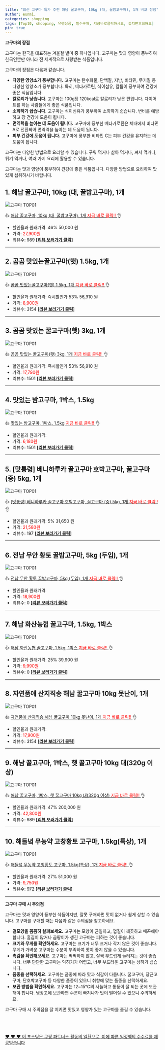 ```yaml
---
title: "최신 고구마 특가 추천 해남 꿀고구마, 10kg (대, 꿀밤고구마), 1개 비교 장점"
author: eunmi.
categories: shopping
tags: [Top10, shopping, 유행상품, 필수구매, 지금바로클릭하세요, 놓치면후회해요]
pin: true
---
```

**고구마의 장점**

고구마는 한국을 대표하는 겨울철 별미 중 하나입니다. 고구마는 맛과 영양이 풍부하여 한국인뿐만 아니라 전 세계적으로 사랑받는 식품입니다.

고구마의 장점은 다음과 같습니다.

* **다양한 영양소가 풍부합니다.** 고구마는 탄수화물, 단백질, 지방, 비타민, 무기질 등 다양한 영양소가 풍부합니다. 특히, 베타카로틴, 식이섬유, 칼륨이 풍부하여 건강에 좋은 식품입니다.
* **칼로리가 낮습니다.** 고구마는 100g당 120kcal로 칼로리가 낮은 편입니다. 다이어트를 하는 사람들에게 좋은 식품입니다.
* **소화하기 쉽습니다.** 고구마는 식이섬유가 풍부하여 소화하기 쉽습니다. 변비를 예방하고 장 건강에 도움이 됩니다.
* **면역력을 높이는 데 도움이 됩니다.** 고구마에 풍부한 베타카로틴은 체내에서 비타민 A로 전환되어 면역력을 높이는 데 도움이 됩니다.
* **피부 건강에 도움이 됩니다.** 고구마에 풍부한 비타민 C는 피부 건강을 유지하는 데 도움이 됩니다.

고구마는 다양한 방법으로 요리할 수 있습니다. 구워 먹거나 삶아 먹거나, 쪄서 먹거나, 튀겨 먹거나, 여러 가지 요리에 활용할 수 있습니다.

고구마는 맛과 영양이 풍부하여 건강에 좋은 식품입니다. 다양한 방법으로 요리하여 맛있게 섭취하시기 바랍니다.

   

## 1. 해남 꿀고구마, 10kg (대, 꿀밤고구마), 1개

![고구마 TOP01](https://thumbnail10.coupangcdn.com/thumbnails/remote/230x230ex/image/vendor_inventory/images/2018/12/28/11/7/60aab93b-b252-45aa-8326-9298c60eed22.jpg)


👍 [해남 꿀고구마, 10kg (대, 꿀밤고구마), 1개 <font color=red> 지금 바로 클릭!! </font> ](https://link.coupang.com/re/AFFSDP?lptag=AF3617701&subid=GithubCoopas&pageKey=7647684328&traceid=V0-153&itemId=3275029774&vendorItemId=3580057062) 👌 


- 할인율과 원래가격: 46%  50,000   원
- 가격: <span style='color:red'>27,900원</span>
- 리뷰수: 989  [**[리뷰 보러가기 클릭]**](https://link.coupang.com/re/AFFSDP?lptag=AF3617701&subid=GithubCoopas&pageKey=7647684328&traceid=V0-153&itemId=3275029774&vendorItemId=3580057062)

---


   

## 2. 곰곰 맛있는꿀고구마(햇) 1.5kg, 1개

![고구마 TOP01](https://thumbnail10.coupangcdn.com/thumbnails/remote/230x230ex/image/retail/images/699379267485090-81f87b36-5c56-4e35-99ac-6e0257442de1.jpg)


👍 [곰곰 맛있는꿀고구마(햇) 1.5kg, 1개 <font color=red> 지금 바로 클릭!! </font> ](https://link.coupang.com/re/AFFSDP?lptag=AF3617701&subid=GithubCoopas&pageKey=6006314977&traceid=V0-153&itemId=1036057927&vendorItemId=5489327048) 👌 


- 할인율과 원래가격: 즉시할인가 53%  56,910   원
- 가격: <span style='color:red'>8,900원</span>
- 리뷰수: 3154  [**[리뷰 보러가기 클릭]**](https://link.coupang.com/re/AFFSDP?lptag=AF3617701&subid=GithubCoopas&pageKey=6006314977&traceid=V0-153&itemId=1036057927&vendorItemId=5489327048)

---


   

## 3. 곰곰 맛있는 꿀고구마(햇) 3kg, 1개

![고구마 TOP01](https://thumbnail9.coupangcdn.com/thumbnails/remote/230x230ex/image/retail/images/6610696544826726-5eb1d923-5a78-4afe-ae54-8883a770ff81.png)


👍 [곰곰 맛있는 꿀고구마(햇) 3kg, 1개 <font color=red> 지금 바로 클릭!! </font> ](https://link.coupang.com/re/AFFSDP?lptag=AF3617701&subid=GithubCoopas&pageKey=6006314977&traceid=V0-153&itemId=3382150111&vendorItemId=71368802282) 👌 


- 할인율과 원래가격: 즉시할인가 53%  56,910   원
- 가격: <span style='color:red'>17,790원</span>
- 리뷰수: 1501  [**[리뷰 보러가기 클릭]**](https://link.coupang.com/re/AFFSDP?lptag=AF3617701&subid=GithubCoopas&pageKey=6006314977&traceid=V0-153&itemId=3382150111&vendorItemId=71368802282)

---


   

## 4. 맛있는 밤고구마, 1박스, 1.5kg

![고구마 TOP01](https://thumbnail8.coupangcdn.com/thumbnails/remote/230x230ex/image/retail/images/2691618379657646-adee3084-5c12-4a44-8d06-a3f421688f48.jpg)


👍 [맛있는 밤고구마, 1박스, 1.5kg <font color=red> 지금 바로 클릭!! </font> ](https://link.coupang.com/re/AFFSDP?lptag=AF3617701&subid=GithubCoopas&pageKey=7485150114&traceid=V0-153&itemId=19561687483&vendorItemId=86669696458) 👌 


- 할인율과 원래가격: 
- 가격: <span style='color:red'>6,180원</span>
- 리뷰수: 1501  [**[리뷰 보러가기 클릭]**](https://link.coupang.com/re/AFFSDP?lptag=AF3617701&subid=GithubCoopas&pageKey=7485150114&traceid=V0-153&itemId=19561687483&vendorItemId=86669696458)

---


   

## 5. [맛통령] 베니하루카 꿀고구마 호박고구마, 꿀고구마 (중) 5kg, 1개

![고구마 TOP01](https://thumbnail8.coupangcdn.com/thumbnails/remote/230x230ex/image/vendor_inventory/487a/a6d51725cdd323fe66ea02cfdf944deff9aa7fe047135433eb6476ee8280.jpg)


👍 [[맛통령] 베니하루카 꿀고구마 호박고구마, 꿀고구마 (중) 5kg, 1개 <font color=red> 지금 바로 클릭!! </font> ](https://link.coupang.com/re/AFFSDP?lptag=AF3617701&subid=GithubCoopas&pageKey=7530553486&traceid=V0-153&itemId=19841454532&vendorItemId=86874419591) 👌 


- 할인율과 원래가격: 5%  31,650   원
- 가격: <span style='color:red'>21,580원</span>
- 리뷰수: 197  [**[리뷰 보러가기 클릭]**](https://link.coupang.com/re/AFFSDP?lptag=AF3617701&subid=GithubCoopas&pageKey=7530553486&traceid=V0-153&itemId=19841454532&vendorItemId=86874419591)

---


   

## 6. 전남 무안 황토 꿀밤고구마, 5kg (두입), 1개

![고구마 TOP01](https://thumbnail9.coupangcdn.com/thumbnails/remote/230x230ex/image/vendor_inventory/7ff8/065dedc0b2d8c9e1bd4d4636ddc1d701a68944896879feefcd297858d9a8.jpg)


👍 [전남 무안 황토 꿀밤고구마, 5kg (두입), 1개 <font color=red> 지금 바로 클릭!! </font> ](https://link.coupang.com/re/AFFSDP?lptag=AF3617701&subid=GithubCoopas&pageKey=7604486543&traceid=V0-153&itemId=20124876010&vendorItemId=87136062764) 👌 


- 할인율과 원래가격: 
- 가격: <span style='color:red'>18,900원</span>
- 리뷰수: 0  [**[리뷰 보러가기 클릭]**](https://link.coupang.com/re/AFFSDP?lptag=AF3617701&subid=GithubCoopas&pageKey=7604486543&traceid=V0-153&itemId=20124876010&vendorItemId=87136062764)

---


   

## 7. 해남 화산농협 꿀고구마, 1.5kg, 1박스

![고구마 TOP01](https://thumbnail9.coupangcdn.com/thumbnails/remote/230x230ex/image/retail/images/162423388119389-9f36de11-c752-4aae-9c07-e1f7fb027029.jpg)


👍 [해남 화산농협 꿀고구마, 1.5kg, 1박스 <font color=red> 지금 바로 클릭!! </font> ](https://link.coupang.com/re/AFFSDP?lptag=AF3617701&subid=GithubCoopas&pageKey=294802126&traceid=V0-153&itemId=929980226&vendorItemId=5307553115) 👌 


- 할인율과 원래가격: 25%  39,900   원
- 가격: <span style='color:red'>9,990원</span>
- 리뷰수: 0  [**[리뷰 보러가기 클릭]**](https://link.coupang.com/re/AFFSDP?lptag=AF3617701&subid=GithubCoopas&pageKey=294802126&traceid=V0-153&itemId=929980226&vendorItemId=5307553115)

---


   

## 8. 자연품애 산지직송 해남 꿀고구마 10kg 못난이, 1개

![고구마 TOP01](https://thumbnail10.coupangcdn.com/thumbnails/remote/230x230ex/image/vendor_inventory/9dc9/e5642edbbee6fa4f25b86ab75f6dc3db74d22102fc27d650e8efd4059319.jpg)


👍 [자연품애 산지직송 해남 꿀고구마 10kg 못난이, 1개 <font color=red> 지금 바로 클릭!! </font> ](https://link.coupang.com/re/AFFSDP?lptag=AF3617701&subid=GithubCoopas&pageKey=7152011716&traceid=V0-153&itemId=17982360656&vendorItemId=85908605262) 👌 


- 할인율과 원래가격: 
- 가격: <span style='color:red'>17,900원</span>
- 리뷰수: 3154  [**[리뷰 보러가기 클릭]**](https://link.coupang.com/re/AFFSDP?lptag=AF3617701&subid=GithubCoopas&pageKey=7152011716&traceid=V0-153&itemId=17982360656&vendorItemId=85908605262)

---


   

## 9. 해남 꿀고구마, 1박스, 햇 꿀고구마 10kg 대(320g 이상)

![고구마 TOP01](https://thumbnail9.coupangcdn.com/thumbnails/remote/230x230ex/image/vendor_inventory/2ecc/735993fc77ce3341f7e1c253a498428bb6eed34a69c6dfe12e60c9ed3edc.jpeg)


👍 [해남 꿀고구마, 1박스, 햇 꿀고구마 10kg 대(320g 이상) <font color=red> 지금 바로 클릭!! </font> ](https://link.coupang.com/re/AFFSDP?lptag=AF3617701&subid=GithubCoopas&pageKey=7534283050&traceid=V0-153&itemId=19909509455&vendorItemId=77617932450) 👌 


- 할인율과 원래가격: 47%  200,000   원
- 가격: <span style='color:red'>42,800원</span>
- 리뷰수: 989  [**[리뷰 보러가기 클릭]**](https://link.coupang.com/re/AFFSDP?lptag=AF3617701&subid=GithubCoopas&pageKey=7534283050&traceid=V0-153&itemId=19909509455&vendorItemId=77617932450)

---


   

## 10. 해들녘 무농약 고창황토 고구마, 1.5kg(특상), 1개

![고구마 TOP01](https://thumbnail10.coupangcdn.com/thumbnails/remote/230x230ex/image/retail/images/2021/08/05/14/4/91178cf0-3e20-40b3-a9cd-ada5673eed62.jpg)


👍 [해들녘 무농약 고창황토 고구마, 1.5kg(특상), 1개 <font color=red> 지금 바로 클릭!! </font> ](https://link.coupang.com/re/AFFSDP?lptag=AF3617701&subid=GithubCoopas&pageKey=6279192046&traceid=V0-153&itemId=10878357600&vendorItemId=78158270664) 👌 


- 할인율과 원래가격: 27%  51,000   원
- 가격: <span style='color:red'>9,750원</span>
- 리뷰수: 972  [**[리뷰 보러가기 클릭]**](https://link.coupang.com/re/AFFSDP?lptag=AF3617701&subid=GithubCoopas&pageKey=6279192046&traceid=V0-153&itemId=10878357600&vendorItemId=78158270664)

---
**고구마 구매 시 주의점**

고구마는 맛과 영양이 풍부한 식품이지만, 잘못 구매하면 맛이 없거나 쉽게 상할 수 있습니다. 고구마를 구매할 때는 다음과 같은 주의점을 참고하세요.

* **겉모양을 꼼꼼히 살펴보세요.** 고구마는 모양이 균일하고, 껍질이 깨끗하고 매끈해야 합니다. 흠집이 많거나 곰팡이가 생긴 고구마는 피하는 것이 좋습니다.
* **크기와 무게를 확인하세요.** 고구마는 크기가 너무 크거나 작지 않은 것이 좋습니다. 무게가 가벼운 고구마는 수분이 부족하여 맛이 좋지 않을 수 있습니다.
* **촉감을 확인해보세요.** 고구마는 딱딱하지 않고, 살짝 부드럽게 눌러지는 것이 좋습니다. 너무 단단한 고구마는 익히기가 어렵고, 너무 부드러운 고구마는 상하기 쉽습니다.
* **품종을 선택하세요.** 고구마는 품종에 따라 맛과 식감이 다릅니다. 꿀고구마, 당근고구마, 단호박고구마 등 다양한 품종이 있으니 취향에 맞는 품종을 선택하세요.
* **보관 방법을 확인하세요.** 고구마는 12~15℃의 서늘하고 통풍이 잘 되는 곳에 보관해야 합니다. 냉장고에 보관하면 수분이 빠져나가 맛이 떨어질 수 있으니 주의하세요.

고구마 구매 시 주의점을 잘 지키면 맛있고 영양가 있는 고구마를 즐길 수 있습니다.<br><br><br><br><br> [ ❤ ❤ ❤ 이 포스팅은 쿠팡 파트너스 활동의 일환으로, 이에 따른 일정액의 수수료를 제공받습니다](https://link.coupang.com/a/bcEFyh)